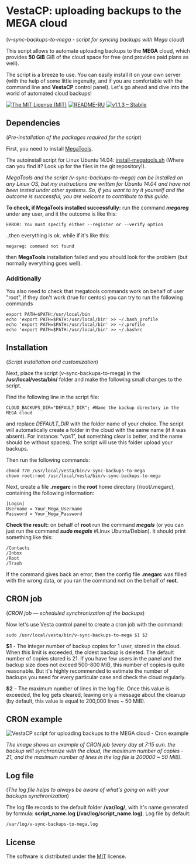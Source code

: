 ﻿# VestaCP: uploading backups to the MEGA cloud

(*v-sync-backups-to-mega - script for syncing backups with Mega cloud*)

This script allows to automate uploading backups to the **MEGA** cloud, which provides **50 GiB** GiB of the cloud space for free (and provides paid plans as well).

The script is a breeze to use. You can easily install it on your own server (with the help of some little ingenuity, and if you are comfortable with the command line and **VestaCP** control panel). Let's go ahead and dive into the world of automated cloud backups!

[![The MIT License (MIT)](https://img.shields.io/badge/LICENSE-MIT-blue.svg?style=flat-square)](https://git.io/vrxu8)
[![README-RU](https://img.shields.io/badge/README-RU-green.svg?style=flat-square)](https://git.io/voGJf)
[![v1.1.3 – Stabile](https://img.shields.io/badge/RELEASE-V1.1.3-blue.svg?style=flat-square)](https://git.io/v1qrj)

## Dependencies 

(*Pre-installation of the packages required for the script*)

First, you need to install [MegaTools](https://megatools.megous.com).

The autoinstall script for Linux Ubuntu 14.04: [install-megatools.sh](https://git.io/vrq6v) (Where can you find it? Look up for the files in the git repository!).

*MegaTools and the script (v-sync-backups-to-mega) can be installed on any Linux OS, but my  instructions are written for Ubuntu 14.04 and have not been tested under other systems. So, if you want to try it yourself and the outcome is successful, you are welcome to contribute to this guide.* 

**To check, if MegaTools installed successfully:** run the command ***megareg*** under any user, and it the outcome is like this:

```
ERROR: You must specify either --register or --verify option
```

..then everything is ok. while if it's like this:

```
megareg: command not found
```

then **MegaTools** installation failed and you should look for the problem (but normally everything goes well).

### Additionally

You also need to check that megatools commands work on behalf of user "root", if they don't work (true for centos) you can try to run the following commands

```
export PATH=$PATH:/usr/local/bin
echo 'export PATH=$PATH:/usr/local/bin' >> ~/.bash_profile
echo 'export PATH=$PATH:/usr/local/bin' >> ~/.profile
echo 'export PATH=$PATH:/usr/local/bin' >> ~/.bashrc
```

## Installation 

(*Script installation and customization*)

Next, place the script (v-sync-backups-to-mega) in the **/usr/local/vesta/bin/** folder and make the following small changes to the script.
 
Find the following line in the script file:

```
CLOUD_BACKUPS_DIR="DEFAULT_DIR"; #Name the backup directory in the MEGA cloud
```

and replace *DEFAULT_DIR* with the folder name of your choice. The script will automatically create a folder in the cloud with the same name (if it was absent). For instance: “vps1”, but something clear is better, and the name should be without spaces). The script will use this folder upload your backups.

Then run the following commands:

```
chmod 770 /usr/local/vesta/bin/v-sync-backups-to-mega
chown root:root /usr/local/vesta/bin/v-sync-backups-to-mega
```

Next, create a file **.megarc** in the **root** home directory (/root/.megarc), containing the following information:

```
[Login]
Username = Your_Mega_Username
Password = Your_Mega_Password
```

**Check the result:** on behalf of **root** run the command ***megals*** (or you can just run the command ***sudo megals*** #Linux Ubuntu/Debian). It should print something like this:

```
/Contacts
/Inbox
/Root
/Trash
```

If the command gives back an error, then the config file **.megarc** was filled with the wrong data, or you ran the command not on the behalf of **root**.

## CRON job 

(*CRON job — scheduled synchronization of the backups*)

Now let's use Vesta control panel to create a cron job with the command:

```
sudo /usr/local/vesta/bin/v-sync-backups-to-mega $1 $2
```

**$1** - The integer number of backup copies for 1 user, stored in the cloud. When this limit is exceeded, the oldest backup is deleted. The default number of copies stored is 21. If you have few users in the panel and the backup size does not exceed 500-800 MiB, this number of copies is quite reasonable. But it's highly recommended to estimate the number of backups you need for every particular case and check the cloud regularly.
 
**$2** – The maximum number of lines in the log file. Once this value is exceeded, the log gets cleared, leaving only a message about the cleanup (by default, this value is equal to 200,000 lines ~ 50 MiB).

## CRON example

![VestaCP script for uploading backups to the MEGA cloud - Cron example](http://i.imgur.com/CBt1lfx.png)

*The image shows an example of CRON job (every day at 7:15 a.m. the backup will synchronize with the cloud, the maximum number of copies - 21, and the maximum number of lines in the log file is 200000 ~ 50 MiB).*

## Log file 

(*The log file helps to always be aware of what's going on with your backups synchronization*)

The log file records to the default folder **/var/log/**, with it's name generated by formula: **script_name.log (/var/log/script_name.log)**. Log file by default:

```
/var/log/v-sync-backups-to-mega.log
```

## License

The software is distributed under the [MIT](https://git.io/vrxu8) license.
